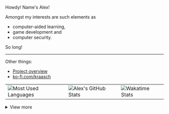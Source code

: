 
Howdy! Name's Alex!

Amongst my interests are such elements as

  - computer-aided learning,
  - game development and
  - computer security.


So long!

---

Other things:

  - [Project overview](./info/overview.md)
  - [ko-fi.com/kraasch](https://ko-fi.com/kraasch)

<table>
  <tr>
    <td>
      <img src="https://github-readme-stats.vercel.app/api/top-langs/?username=kraasch&layout=compact&hide_border=true&theme=transparent&text_color=38bdae&langs_count=12&cache_seconds=86400" alt="Most Used Languages" />
    </td>
    <td>
      <img src="https://github-readme-stats.vercel.app/api?username=kraasch&custom_title=Alexes%20GitHub%20Stats&show_icons=true&hide_border=true&theme=transparent&text_color=38bdae&cache_seconds=86400" alt="Alex's GitHub Stats" />
    </td>
    <td>
      <img src="https://github-readme-stats.vercel.app/api/wakatime?username=salif&layout=compact&hide_border=true&theme=transparent&text_color=38bdae&langs_count=32&cache_seconds=86400" alt="Wakatime Stats" />
    </td>
  </tr>
</table>


<details>
  <summary>View more</summary>
  <br />
  More [github stats](https://github-profile-summary-cards.vercel.app/demo.html):
  <img src="http://github-profile-summary-cards.vercel.app/api/cards/profile-details?username=kraasch&theme=aura" alt="general" width="600"/>
  <img src="http://github-profile-summary-cards.vercel.app/api/cards/repos-per-language?username=kraasch&theme=aura" alt="languages by repo" width="299"/><img src="http://github-profile-summary-cards.vercel.app/api/cards/most-commit-language?username=kraasch&theme=aura" alt="languages by commit" width="299"/>
  <img src="http://github-profile-summary-cards.vercel.app/api/cards/stats?username=kraasch&theme=aura" alt="stats" width="299"/><img src="http://github-profile-summary-cards.vercel.app/api/cards/productive-time?username=kraasch&theme=aura&utcOffset=8" alt="commits" width="299"/>
</details>

